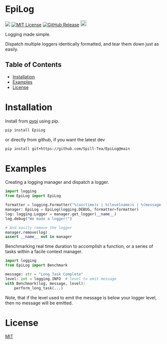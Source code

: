 <!-- omit in toc -->
# EpiLog

<p>
<a href="https://github.com/Spill-Tea/EpiLog/actions/workflows/python-package.yml?query=branch%3Amain" target="_blank"><img src="https://github.com/Spill-Tea/EpiLog/actions/workflows/python-package.yml/badge.svg?branch=main"></a>
<a href="https://github.com/Spill-Tea/EpiLog/blob/main/LICENSE" target="_blank"><img alt="MIT License" src="https://img.shields.io/github/license/Spill-Tea/EpiLog?style=flat-square&color=%235982b5"></a>
<a href="https://github.com/Spill-Tea/EpiLog/releases/latest" target="_blank"><img alt="GitHub Release" src="https://img.shields.io/github/v/release/Spill-Tea/EpiLog"></a>
<a href="https://pypi.org/project/EpiLog/" target="_blank"><img src="https://badge.fury.io/py/EpiLog.svg?icon=si%3Apython" alt="PyPI version" height="20"></a>
</p>

Logging made simple.

Dispatch multiple loggers identically formatted, and tear them
down just as easily.

<!-- omit in toc -->
## Table of Contents
- [Installation](#installation)
- [Examples](#examples)
- [License](#license)

# Installation
Install from [pypi](https://pypi.org/project/EpiLog/) using pip.

```bash
pip install EpiLog
```

or directly from github, if you want the latest dev

```bash
pip install git+https://github.com/Spill-Tea/EpiLog@main
```

# Examples

Creating a logging manager and dispatch a logger.
```python
import logging
from EpiLog import EpiLog

formatter = logging.Formatter("%(asctime)s | %(levelname)s | %(message)s")
manager: EpiLog = EpiLog(logging.DEBUG, formatter=formatter)
log: logging.Logger = manager.get_logger(__name__)
log.debug("We made a logger!")

# And easily remove the logger
manager.remove(log)
assert __name__ not in manager
```


Benchmarking real time duration to accomplish a function,
or a series of tasks within a facile context manager.

```python
import logging
from EpiLog import Benchmark

message: str = "Long Task Complete"
level: int = logging.INFO  # level to emit message
with Benchmark(log, message, level):
    perform_long_task(...)

```
Note, that if the level used to emit the message is below
your logger level, then no message will be emitted.

# License

[MIT](LICENSE)

